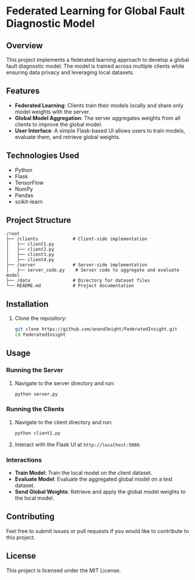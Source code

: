 # Federated Learning for Global Fault Diagnostic Model

## Overview

This project implements a federated learning approach to develop a global fault diagnostic model. The model is trained across multiple clients while ensuring data privacy and leveraging local datasets.

## Features

- **Federated Learning**: Clients train their models locally and share only model weights with the server.
- **Global Model Aggregation**: The server aggregates weights from all clients to improve the global model.
- **User Interface**: A simple Flask-based UI allows users to train models, evaluate them, and retrieve global weights.

## Technologies Used

- Python
- Flask
- TensorFlow
- NumPy
- Pandas
- scikit-learn

## Project Structure

```
/root
├── /clients             # Client-side implementation
│   ├── client1.py  
│   ├── client2.py   
│   ├── client3.py   
│   ├── client4.py   
├── /server              # Server-side implementation
│   ├── server_code.py    # Server code to aggregate and evaluate model
├── /data                # Directory for dataset files
└── README.md            # Project documentation
```

## Installation

1. Clone the repository:

   ```bash
   git clone https://github.com/anand3eight/FederatedInsight.git
   cd FederatedInsight
   ```

## Usage

### Running the Server

1. Navigate to the server directory and run:

   ```bash
   python server.py
   ```

### Running the Clients

1. Navigate to the client directory and run:

   ```bash
   python client1.py
   ```

2. Interact with the Flask UI at `http://localhost:5000`.

### Interactions

- **Train Model**: Train the local model on the client dataset.
- **Evaluate Model**: Evaluate the aggregated global model on a test dataset.
- **Send Global Weights**: Retrieve and apply the global model weights to the local model.

## Contributing

Feel free to submit issues or pull requests if you would like to contribute to this project.

## License

This project is licensed under the MIT License.

